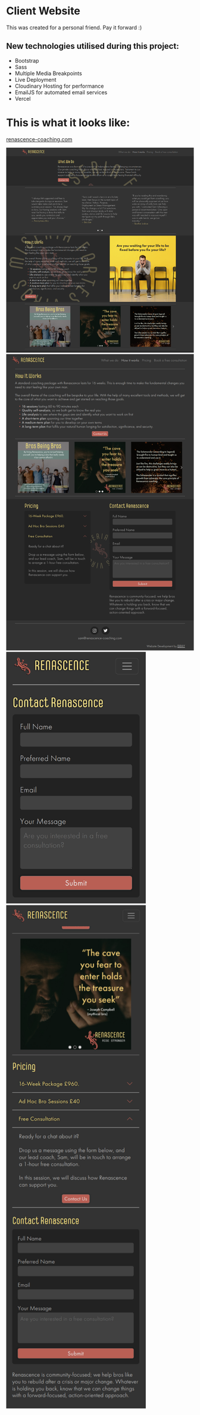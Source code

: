 # Client Website
This was created for a personal friend. Pay it forward :)

## New technologies utilised during this project:
- Bootstrap
- Sass
- Multiple Media Breakpoints
- Live Deployment
- Cloudinary Hosting for performance
- EmailJS for automated email services
- Vercel

# This is what it looks like:

[renascence-coaching.com](https://www.renascence-coaching.com/)

<img src="./images/Wide.png" alt="Wide homepage" width="1400">
<img src="./images/Medium.png" alt="Wide homepage" width="1000">
<img src="./images/Mobile.png" alt="Wide homepage" width="375">
<img src="./images/MobileLong.png" alt="Wide homepage" width="375">
